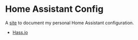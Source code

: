 # Home Assistant Config

A [site](https://metbril.github.io/home-assistant-config) to document my personal Home Assistant configuration.

- [Hass.io](./hassio)